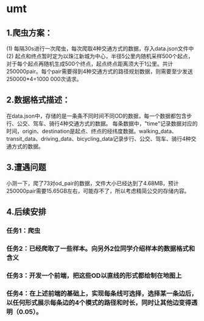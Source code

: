 # umt
## 1.爬虫方案：
   (1) 每隔30s进行一次爬虫，每次爬取4种交通方式的数据，存入data.json文件中
   (2) 起点和终点暂时定为以珠江新城为中心，半径5公里内随机采样500个起点，对于每个起点再随机生成500个终点，起点终点距离须大于1公里。共计250000pair。每个pair需要得到4种交通方式的路径规划数据，则需要至少发送250000*4=1000 000次请求。
## 2.数据格式描述：
  在data.json中，存储的是一条条不同时间不同OD的数据，每一个数据都包含步行、公交、驾车、骑行4种交通方式的数据。
  每条数据中，"time"记录数据对应的时间，origin、destination是起点、终点的经纬度数据。walking_data、transit_data、driving_data、bicycling_data记录步行、公交、驾车、骑行4种交通方式的数据。
## 3.遭遇问题
   小测一下，爬了73对od_pair的数据，文件大小已经达到了4.68MB，预计250000pair需要15.65GB左右，可能存不了，所以考虑精简公交的存储内容。
## 4.后续安排
### 任务1：爬虫
### 任务2：已经爬取了一些样本。向另外2位同学介绍样本的数据格式和含义
### 任务3：开发一个前端，把这些OD以直线的形式都绘制在地图上
### 任务4：在上述前端的基础上，实现每条线可选择，选择某一条边后，以任何形式展示每条边的4个模式的路径和时长，同时让其他边变得透明（0.05）。
